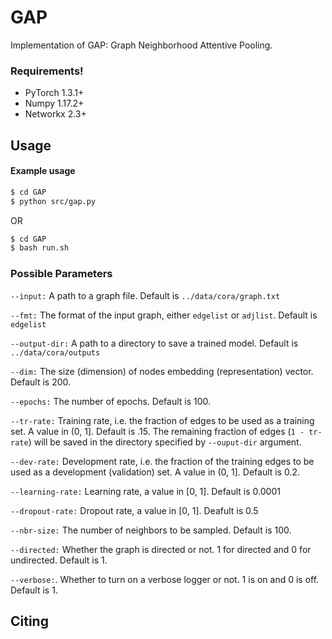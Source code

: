 # GAP
Implementation of GAP: Graph Neighborhood Attentive Pooling. 

### Requirements!
  - PyTorch 1.3.1+
  - Numpy 1.17.2+
  - Networkx 2.3+
## Usage
#### Example usage
```sh
$ cd GAP
$ python src/gap.py
```
OR
```sh
$ cd GAP
$ bash run.sh
```

### Possible Parameters


`--input:`
A path to a graph file. Default is ```../data/cora/graph.txt```

`--fmt:`
The format of the input graph, either ```edgelist``` or ```adjlist```. Default is ```edgelist```

`--output-dir:`
A path to a directory to save a trained model. Default is ```../data/cora/outputs```

`--dim:`
The size (dimension) of nodes embedding (representation) vector. Default is 200.

`--epochs:`
The number of epochs. Default is 100.

`--tr-rate:`
Training rate, i.e. the fraction of edges to be used as a training set. A value in (0, 1]. Default is .15. The remaining fraction of edges (```1 - tr-rate```) will be saved in the directory specified by ```--ouput-dir``` argument.

`--dev-rate:`
Development rate, i.e. the fraction of the training edges to be used as a development (validation) set. A value in (0, 1]. Default is 0.2.

`--learning-rate:`
Learning rate, a value in [0, 1]. Default is 0.0001

`--dropout-rate:`
Dropout rate, a value in [0, 1]. Deafult is 0.5

`--nbr-size:`
The number of neighbors to be sampled. Default is 100.

`--directed:`
Whether the graph is directed or not. 1 for directed and 0 for undirected. Default is 1.

`--verbose:`. 
Whether to turn on a verbose logger or not. 1 is on and 0 is off. Default is 1.


Citing
------

